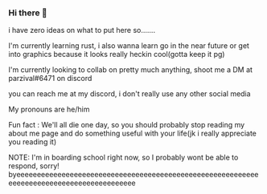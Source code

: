 ### Hi there 👋
i have zero ideas on what to put here so.......

I'm currently learning rust, i also wanna learn go in the near future or get into graphics because it looks really heckin cool(gotta keep it pg)

I'm currently looking to collab on pretty much anything, shoot me a DM at parzival#6471 on discord

you can reach me at my discord, i don't really use any other social media

My pronouns are he/him

Fun fact : We'll all die one day, so you should probably stop reading my about me page and do something useful with your life(jk i really appreciate you reading it)

NOTE: I'm in boarding school right now, so I probably wont be able to respond, sorry!
byeeeeeeeeeeeeeeeeeeeeeeeeeeeeeeeeeeeeeeeeeeeeeeeeeeeeeeeeeeeeeeeeeeeeeeeeeeeeeeeeeeeeeeeeee
<!--
**SuKiN-a/SuKiN-a** is a ✨ _special_ ✨ repository because its `README.md` (this file) appears on your GitHub profile.

Here are some ideas to get you started:

- 🔭 I’m currently working on ...
- 🌱 I’m currently learning ...
- 👯 I’m looking to collaborate on ...
- 🤔 I’m looking for help with ...
- 💬 Ask me about ...
- 📫 How to reach me: ...
- 😄 Pronouns: ...
- ⚡ Fun fact: ...
-->
